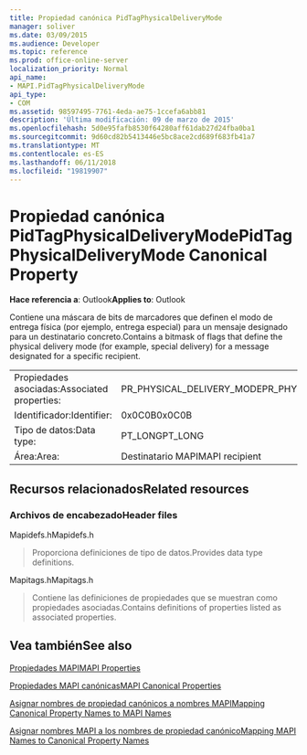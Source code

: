 ```yaml
---
title: Propiedad canónica PidTagPhysicalDeliveryMode
manager: soliver
ms.date: 03/09/2015
ms.audience: Developer
ms.topic: reference
ms.prod: office-online-server
localization_priority: Normal
api_name:
- MAPI.PidTagPhysicalDeliveryMode
api_type:
- COM
ms.assetid: 98597495-7761-4eda-ae75-1ccefa6abb81
description: 'Última modificación: 09 de marzo de 2015'
ms.openlocfilehash: 5d0e95fafb8530f64280aff61dab27d24fba0ba1
ms.sourcegitcommit: 9d60cd82b5413446e5bc8ace2cd689f683fb41a7
ms.translationtype: MT
ms.contentlocale: es-ES
ms.lasthandoff: 06/11/2018
ms.locfileid: "19819907"
---
```

# <a name="pidtagphysicaldeliverymode-canonical-property"></a><span data-ttu-id="6dde2-103">Propiedad canónica PidTagPhysicalDeliveryMode</span><span class="sxs-lookup"><span data-stu-id="6dde2-103">PidTagPhysicalDeliveryMode Canonical Property</span></span>

  
  
<span data-ttu-id="6dde2-104">**Hace referencia a**: Outlook</span><span class="sxs-lookup"><span data-stu-id="6dde2-104">**Applies to**: Outlook</span></span> 
  
<span data-ttu-id="6dde2-105">Contiene una máscara de bits de marcadores que definen el modo de entrega física (por ejemplo, entrega especial) para un mensaje designado para un destinatario concreto.</span><span class="sxs-lookup"><span data-stu-id="6dde2-105">Contains a bitmask of flags that define the physical delivery mode (for example, special delivery) for a message designated for a specific recipient.</span></span>
  
|||
|:-----|:-----|
|<span data-ttu-id="6dde2-106">Propiedades asociadas:</span><span class="sxs-lookup"><span data-stu-id="6dde2-106">Associated properties:</span></span>  <br/> |<span data-ttu-id="6dde2-107">PR_PHYSICAL_DELIVERY_MODE</span><span class="sxs-lookup"><span data-stu-id="6dde2-107">PR_PHYSICAL_DELIVERY_MODE</span></span>  <br/> |
|<span data-ttu-id="6dde2-108">Identificador:</span><span class="sxs-lookup"><span data-stu-id="6dde2-108">Identifier:</span></span>  <br/> |<span data-ttu-id="6dde2-109">0x0C0B</span><span class="sxs-lookup"><span data-stu-id="6dde2-109">0x0C0B</span></span>  <br/> |
|<span data-ttu-id="6dde2-110">Tipo de datos:</span><span class="sxs-lookup"><span data-stu-id="6dde2-110">Data type:</span></span>  <br/> |<span data-ttu-id="6dde2-111">PT_LONG</span><span class="sxs-lookup"><span data-stu-id="6dde2-111">PT_LONG</span></span>  <br/> |
|<span data-ttu-id="6dde2-112">Área:</span><span class="sxs-lookup"><span data-stu-id="6dde2-112">Area:</span></span>  <br/> |<span data-ttu-id="6dde2-113">Destinatario MAPI</span><span class="sxs-lookup"><span data-stu-id="6dde2-113">MAPI recipient</span></span>  <br/> |
   
## <a name="related-resources"></a><span data-ttu-id="6dde2-114">Recursos relacionados</span><span class="sxs-lookup"><span data-stu-id="6dde2-114">Related resources</span></span>

### <a name="header-files"></a><span data-ttu-id="6dde2-115">Archivos de encabezado</span><span class="sxs-lookup"><span data-stu-id="6dde2-115">Header files</span></span>

<span data-ttu-id="6dde2-116">Mapidefs.h</span><span class="sxs-lookup"><span data-stu-id="6dde2-116">Mapidefs.h</span></span>
  
> <span data-ttu-id="6dde2-117">Proporciona definiciones de tipo de datos.</span><span class="sxs-lookup"><span data-stu-id="6dde2-117">Provides data type definitions.</span></span>
    
<span data-ttu-id="6dde2-118">Mapitags.h</span><span class="sxs-lookup"><span data-stu-id="6dde2-118">Mapitags.h</span></span>
  
> <span data-ttu-id="6dde2-119">Contiene las definiciones de propiedades que se muestran como propiedades asociadas.</span><span class="sxs-lookup"><span data-stu-id="6dde2-119">Contains definitions of properties listed as associated properties.</span></span>
    
## <a name="see-also"></a><span data-ttu-id="6dde2-120">Vea también</span><span class="sxs-lookup"><span data-stu-id="6dde2-120">See also</span></span>



[<span data-ttu-id="6dde2-121">Propiedades MAPI</span><span class="sxs-lookup"><span data-stu-id="6dde2-121">MAPI Properties</span></span>](mapi-properties.md)
  
[<span data-ttu-id="6dde2-122">Propiedades MAPI canónicas</span><span class="sxs-lookup"><span data-stu-id="6dde2-122">MAPI Canonical Properties</span></span>](mapi-canonical-properties.md)
  
[<span data-ttu-id="6dde2-123">Asignar nombres de propiedad canónicos a nombres MAPI</span><span class="sxs-lookup"><span data-stu-id="6dde2-123">Mapping Canonical Property Names to MAPI Names</span></span>](mapping-canonical-property-names-to-mapi-names.md)
  
[<span data-ttu-id="6dde2-124">Asignar nombres MAPI a los nombres de propiedad canónico</span><span class="sxs-lookup"><span data-stu-id="6dde2-124">Mapping MAPI Names to Canonical Property Names</span></span>](mapping-mapi-names-to-canonical-property-names.md)

